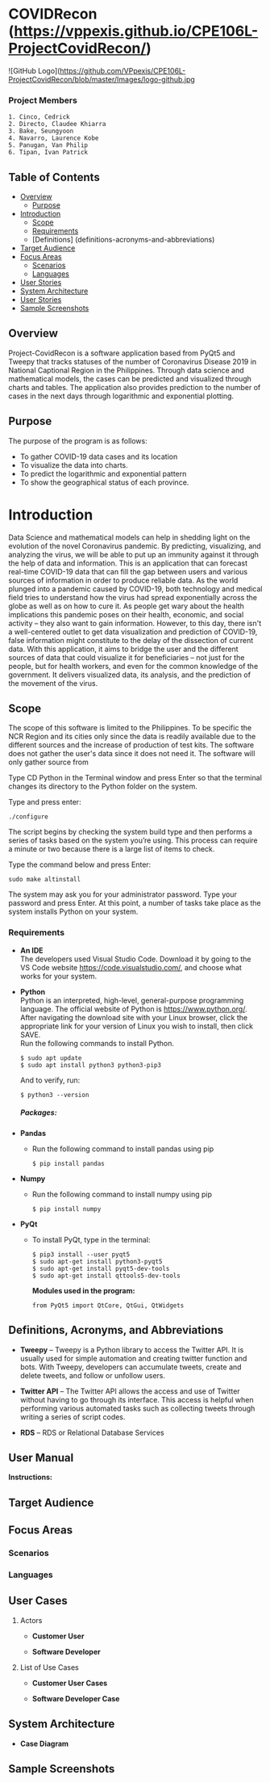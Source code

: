 # COVIDRecon (https://vppexis.github.io/CPE106L-ProjectCovidRecon/)
![GitHub Logo](https://github.com/VPpexis/CPE106L-ProjectCovidRecon/blob/master/Images/logo-github.jpg <br />

### Project Members

    1. Cinco, Cedrick
    2. Directo, Claudee Khiarra
    3. Bake, Seungyoon
    4. Navarro, Laurence Kobe
    5. Panugan, Van Philip
    6. Tipan, Ivan Patrick

## Table of Contents

- [Overview](#overview) <br />
  - [Purpose](#purpose) <br />
- [Introduction](#introduction) <br />
  - [Scope](#scope) <br />
  - [Requirements](#requirements) <br />
  - [Definitions] (definitions-acronyms-and-abbreviations)
 - [Target Audience](#target-audience) <br />
 - [Focus Areas](#focus-areas) <br />
    - [Scenarios](#scenarios) <br />
    - [Languages](#languages) <br />
 - [User Stories](#user-stories) <br />
 - [System Architecture](#system-architecture) <br />
  - [User Stories](#user-stories) <br />
 - [Sample Screenshots](#sample-screenshots) <br />

## Overview
Project-CovidRecon is a software application based from PyQt5 and Tweepy that tracks statuses of the number of Coronavirus Disease 2019 in National Captional Region in the Philippines. Through data science and mathematical models, the cases can be predicted and visualized through charts and tables. The application also provides prediction to the number of cases in the next days through logarithmic and exponential plotting.

## Purpose
The purpose of the program is as follows:
* To gather COVID-19 data cases and its location
* To visualize the data into charts.
* To predict the logarithmic and exponential pattern
* To show the geographical status of each province.

# Introduction
Data Science and mathematical models can help in shedding light on the evolution of the novel Coronavirus pandemic. By predicting, visualizing, and analyzing the virus, we will be able to put up an immunity against it through the help of data and information. This is an application that can forecast real-time COVID-19 data that can fill the gap between users and various sources of information in order to produce reliable data.  As the world plunged into a pandemic caused by COVID-19, both technology and medical field tries to understand how the virus had spread exponentially across the globe as well as on how to cure it. As people get wary about the health implications this pandemic poses on their health, economic, and social activity – they also want to gain information. However, to this day, there isn't a well-centered outlet to get data visualization and prediction of COVID-19, false information might constitute to the delay of the dissection of current data. With this application, it aims to bridge the user and the different sources of data that could visualize it for beneficiaries – not just for the people, but for health workers, and even for the common knowledge of the government. It delivers visualized data, its analysis, and the prediction of the movement of the virus. 

## Scope

The scope of this software is limited to the Philippines. To be specific the NCR Region and its cities only since the data is readily available due to the different sources and the increase of production of test kits. The software does not gather the user's data since it does not need it. The software will only gather source from 

Type CD Python <version> in the Terminal window and press Enter so that the terminal changes its directory to the Python folder on the system.
  
Type and press enter:
```
./configure
```
The script begins by checking the system build type and then performs a series of tasks based on the system you’re using. This process can require a minute or two because there is a large list of items to check.

Type the command below and press Enter:
```
sudo make altinstall
```
The system may ask you for your administrator password. Type your password and press Enter. At this point, a number of tasks take place as the system installs Python on your system.


### Requirements
* **An IDE** <br />
The developers used Visual Studio Code. Download it by going to the VS Code website https://code.visualstudio.com/, and choose what works for your system.

* **Python** <br />
Python is an interpreted, high-level, general-purpose programming language. The official website of Python is https://www.python.org/. After navigating the download site with your Linux browser, click the appropriate link for your version of Linux you wish to install, then click SAVE. <br />
Run the following commands to install Python. 
  ```
  $ sudo apt update
  $ sudo apt install python3 python3-pip3
  ```
  And to verify, run:
  ```
  $ python3 --version
  ```

  ##### Packages:
* **Pandas** <br />
  - Run the following command to install pandas using pip
    ```
    $ pip install pandas 
    ```
    
* **Numpy** <br />
  - Run the following command to install numpy using pip
    ```
    $ pip install numpy
    ```

* **PyQt** <br />
  - To install PyQt, type in the terminal:
    ```
    $ pip3 install --user pyqt5  
    $ sudo apt-get install python3-pyqt5  
    $ sudo apt-get install pyqt5-dev-tools
    $ sudo apt-get install qttools5-dev-tools
    ```
    **Modules used in the program:**
    ```
    from PyQt5 import QtCore, QtGui, QtWidgets
    ```

## Definitions, Acronyms, and Abbreviations
* **Tweepy** – Tweepy is a Python library to access the Twitter API. It is usually used for simple automation and creating twitter function and bots. With Tweepy, developers can accumulate tweets, create and delete tweets, and follow or unfollow users. 
    
* **Twitter API** – The Twitter API allows the access and use of Twitter without having to go through its interface. This access is helpful when performing various automated tasks such as collecting tweets through writing a series of script codes. 
    
* **RDS** – RDS or Relational Database Services

## User Manual

**Instructions:**

## Target Audience

## Focus Areas

### Scenarios

### Languages

## User Cases
1. Actors
     * **Customer User** <br />
     
         
     * **Software Developer** <br />
     
        
2. List of Use Cases
     * **Customer User Cases** <br />
     

     * **Software Developer Case** <br />
     
            
  
## System Architecture
* **Case Diagram**

## Sample Screenshots
